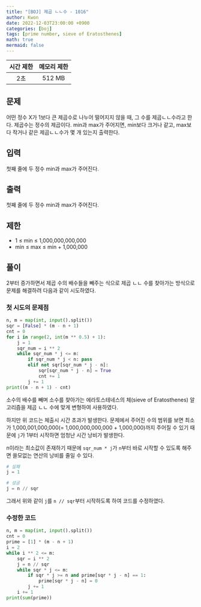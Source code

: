 ```yaml
---
title: "[BOJ] 제곱 ㄴㄴ수 - 1016"
author: Kwon
date: 2022-12-03T23:00:00 +0900
categories: [boj]
tags: [prime number, sieve of Eratosthenes]
math: true
mermaid: false
---
```


| 시간 제한 | 메모리 제한 |
|:-----------:|:-----------:|
| 2초 | 512 MB |

## 문제
어떤 정수 X가 1보다 큰 제곱수로 나누어 떨어지지 않을 때, 그 수를 제곱ㄴㄴ수라고 한다. 제곱수는 정수의 제곱이다. min과 max가 주어지면, min보다 크거나 같고, max보다 작거나 같은 제곱ㄴㄴ수가 몇 개 있는지 출력한다.

## 입력
첫째 줄에 두 정수 min과 max가 주어진다.

## 출력
첫째 줄에 두 정수 min과 max가 주어진다.

## 제한
* 1 ≤ min ≤ 1,000,000,000,000
* min ≤ max ≤ min + 1,000,000

## 풀이
2부터 증가하면서 제곱 수의 배수들을 빼주는 식으로 제곱 ㄴㄴ 수를 찾아가는 방식으로 문제를 해결하려 다음과 같이 시도하였다.

### 첫 시도의 문제점
```python
n, m = map(int, input().split())
sqr = [False] * (m - n + 1)
cnt = 0
for i in range(2, int(m ** 0.5) + 1):
    j = 1
    sqr_num = i ** 2
    while sqr_num * j <= m:
        if sqr_num * j < n: pass
        elif not sqr[sqr_num * j - n]:
            sqr[sqr_num * j - n] = True
            cnt += 1
        j += 1
print((m - n + 1) - cnt)
```

소수의 배수를 빼며 소수를 찾아가는 에라토스테네스의 체(sieve of Eratosthenes) 알고리즘을 제곱 ㄴㄴ 수에 맞게 변형하여 사용하였다.

하지만 위 코드는 체출시 시간 초과가 발생한다. 문제에서 주어진 수의 범위를 보면 최소가 1,000,001,000,000(= 1,000,000,000,000 + 1,000,000)까지 주어질 수 있기 때문에 `j`가 1부터 시작하면 엄청난 시간 낭비가 발생한다.

n이라는 최소값이 존재하기 때문에  `sqr_num * j`가 `n`부터 바로 시작할 수 있도록 해주면 쓸모없는 연산의 낭비를 줄일 수 있다.

```python
# 실패
j = 1

# 성공
j = n // sqr
```

그래서 위와 같이 `j`를 `n // sqr`부터 시작하도록 하여 코드를 수정하였다.

### 수정한 코드
```python
n, m = map(int, input().split())
cnt = 0
prime = [1] * (m - n + 1)
i = 2
while i ** 2 <= m:
    sqr = i ** 2
    j = n // sqr
    while sqr * j <= m:
        if sqr * j >= n and prime[sqr * j - n] == 1:
            prime[sqr * j - n] = 0
        j += 1
    i += 1
print(sum(prime))
```